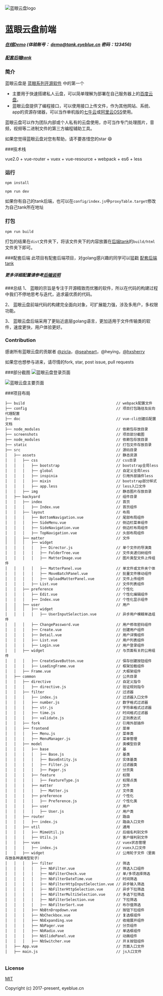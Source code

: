 ![蓝眼云盘logo](https://raw.githubusercontent.com/eyebluecn/tank/master/build/doc/img/logo.png)

# 蓝眼云盘前端

##### [在线Demo](http://tank.eyeblue.cn) (体验账号： demo@tank.eyeblue.cn 密码：123456)

##### [配套后端tank](https://github.com/eyebluecn/tank)

### 简介
蓝眼云盘是 [蓝眼系列开源软件](https://github.com/eyebluecn) 中的第一个

- 主要用于快速搭建私人云盘，可以简单理解为部署在自己服务器上的[百度云盘](https://pan.baidu.com/)。
- 蓝眼云盘提供了编程接口，可以使用接口上传文件，作为其他网站、系统、app的资源存储器，可以当作单机版的[七牛云](https://www.qiniu.com)或[阿里云OSS](https://www.aliyun.com/product/oss)使用。

蓝眼云盘可以作为团队内部或个人私有的云盘使用，亦可当作专门处理图片，音频，视频等二进制文件的第三方编程辅助工具。

如果您觉得蓝眼云盘对您有帮助，请不要吝惜您的star :smile:

###技术栈

vue2.0 + vue-router + vuex + vue-resource + webpack + es6 + less


### 运行

```
npm install

npm run dev
```
如果你有自己的tank后端，也可以在`config/index.js`中`proxyTable.target`修改为自己tank所在地址

### 打包

```
npm run build
```
 打包的结果在`dist`文件夹下，将该文件夹下的内容放置在[后端tank](https://github.com/eyebluecn/tank)的`build/html`文件夹下即可。


###配套后端
此项目有配套后端项目，对golang感兴趣的同学可以猛戳 [配套后端tank](https://github.com/eyebluecn/tank)

##### 更多详细配置请参考[后端说明](https://github.com/eyebluecn/tank)

###总结
1、 蓝眼的宗旨是专注于开源精致而优雅的软件，所以在代码的构建过程中我们不停地思考与迭代，追求最优质的代码。

2、 蓝眼云盘前端代码的构建完全面向对象，可扩展能力强，涉及多用户，多权限功能。
 
3、 蓝眼云盘后端采用了更贴近底层golang语言，更加适用于文件传输类的软件，速度更快，用户体验更好。  

### Contribution

感谢所有蓝眼云盘的贡献者 [@zicla](https://github.com/zicla)，[@seaheart](https://github.com/seaheart)，@heying，[@hxsherry](https://github.com/hxsherry)

如果您也想参与进来，请尽情的fork, star, post issue, pull requests

###部分截图
![蓝眼云盘登录页面](https://raw.githubusercontent.com/eyebluecn/tank/master/build/doc/img/login.png)

![蓝眼云盘主要页面](https://raw.githubusercontent.com/eyebluecn/tank/master/build/doc/img/matters.png)

###项目布局

```
├── build                                          // webpack配置文件
├── config                                         // 项目打包路径及反向代理配置
├── doc                                            // vue-cli创建后配置文档
├── node_modules                                   // 依赖包存放目录
├── screenshots                                    // 项目部分截图
├── node_modules                                   // 依赖包存放目录
├── static                                         // 打包文件存放目录
├── src                                            // 源码目录
│   ├── assets                                     // 静态资源
│   │   ├── css                                    // css目录
│   │   │   ├── bootstrap                          // bootstrap全局less
│   │   │   ├── global                             // 自定义全局less
│   │   │   ├── inspinia                           // 引用外部插件less
│   │   │   ├── mixin                              // bootstrap部分样式
│   │   │   ├── app.less                           // less入口文件
│   │   ├── img                                    // 静态图片存放目录
│   ├── backyard                                   // 组件目录
│   │   ├── index                                  // 首页
│   │   │   ├── Index.vue                          // 首页组件
│   │   ├── layout                                 // 布局  
│   │   │   ├── BottomNavigation.vue               // 尾部布局组件
│   │   │   ├── SideMenu.vue                       // 侧边栏菜单组件
│   │   │   ├── SideNavigation.vue                 // 侧边栏布局组件
│   │   │   ├── TopNavigation.vue                  // 头部布局组件
│   │   ├── matter                                 // 文件
│   │   │   ├── widget                                                
│   │   │   │   ├── Director.js                    // 单个文件的导演类      
│   │   │   │   ├── FolderTree.vue                 // 文件夹递归树组件      
│   │   │   │   ├── MatterImage.vue                // 图片类型文件上传组件      
│   │   │   │   ├── MatterPanel.vue                // 单文件或文件夹个体     
│   │   │   │   ├── MoveBatchPanel.vue             // 批量文件移动组件      
│   │   │   │   ├── UploadMatterPanel.vue          // 文件上传组件 
│   │   │   ├── List.vue                           // 文件列表组件
│   │   ├── preference                             // 个性化
│   │   │   ├── Edit.vue                           // 个性化编辑组件
│   │   │   ├── Index.vue                          // 个性化显示组件
│   │   ├── user                                   // 用户
│   │   │   ├── widget                               
│   │   │   │   ├── UserInputSelection.vue         // 异步用户模糊单选组件      
│   │   │   ├── ChangePassword.vue                 // 用户修改密码组件
│   │   │   ├── Create.vue                         // 创建用户组件
│   │   │   ├── Detail.vue                         // 用户详情组件
│   │   │   ├── List.vue                           // 用户列表组件
│   │   │   ├── Login.vue                          // 用户登录组件
│   │   ├── widget                                 // 与页面有关的公用组件
│   │   │   ├── CreateSaveButton.vue               // 保存创建按钮组件
│   │   │   ├── LoadingFrame.vue                   // 框架加载组件
│   │   ├── Frame.vue                              // 大框架组件
│   ├── common                                     // 公共目录
│   │   ├── directive                              // 自定义指令
│   │   │   ├── directive.js                       // 验证规则指令
│   │   ├── filter                                 // 过滤器
│   │   │   ├── index.js                           // 过滤器入口文件
│   │   │   ├── number.js                          // 数字格式过滤器
│   │   │   ├── str.js                             // 字符串格式过滤器
│   │   │   ├── time.js                            // 时间格式过滤器
│   │   │   ├── validate.js                        // 正则表达式
│   │   ├── fork                                   // 引用外部插件
│   │   ├── frontend                               // 菜单
│   │   │   ├── Menu.js                            // 菜单类
│   │   │   ├── MenuManager.js                     // 菜单管理
│   │   ├── model                                  // 类模型目录
│   │   │   ├── base                               // 基
│   │   │   │   ├── Base.js                        // 基类
│   │   │   │   ├── BaseEntity.js                  // 实体基类
│   │   │   │   ├── Filter.js                      // 过滤器类
│   │   │   │   ├── Pager.js                       // 分页类
│   │   │   ├── feature                            // 权限
│   │   │   │   ├── FeatureType.js                 // 权限点类
│   │   │   ├── matter                             // 文件
│   │   │   │   ├── Matter.js                      // 文件类
│   │   │   ├── preference                         // 个性化
│   │   │   │   ├── Preference.js                  // 个性化类
│   │   │   ├── user                               // 用户
│   │   │   │   ├── User.js                        // 用户类
│   │   ├── router                                 // 路由
│   │   │   ├── index.js                           // 路由入口文件
│   │   ├── util                                   // 通用
│   │   │   ├── MimeUtil.js                        // 后缀名判别文件
│   │   │   ├── Utils.js                           // 客户端判别文件
│   │   ├── vuex                                   // vuex状态管理
│   │   │   ├── index.js                           // vuex入口文件
│   │   ├── widget                                 // 公用轮子文件（里面存放各种通用型轮子）
│   │   │   ├── filter                             // 筛选
│   │   │   │   ├── NbFilter.vue                   // 筛选入口组件
│   │   │   │   ├── NbFilterCheck.vue              // 单/多项选择筛选
│   │   │   │   ├── NbFilterDateTime.vue           // 时间筛选
│   │   │   │   ├── NbFilterHttpInputSelection.vue // 异步输入筛选
│   │   │   │   ├── NbFilterHttpSelection.vue      // 异步下拉筛选
│   │   │   │   ├── NbFilterMultiSelection.vue     // 多选下拉筛选
│   │   │   │   ├── NbFilterSelection.vue          // 下拉筛选
│   │   │   │   ├── NbFilterSort.vue               // 布尔值筛选
│   │   │   ├── NbBtnDropdown.vue                  // 按钮下拉组件
│   │   │   ├── NbCheckbox.vue                     // 复选框组件
│   │   │   ├── NbExpanding.vue                    // 收缩展开组件
│   │   │   ├── NbPager.vue                        // 分页组件
│   │   │   ├── NbRadio.vue                        // 单选框组件
│   │   │   ├── NbSlidePanel.vue                   // 动画组件
│   │   │   ├── NbSwitcher.vue                     // 开关按钮组件
│   ├── App.vue                                    // 页面入口文件
│   ├── main.js                                    // js入口文件


```

### License

[MIT](http://opensource.org/licenses/MIT)

Copyright (c) 2017-present, eyeblue.cn

